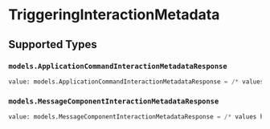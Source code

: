 # TriggeringInteractionMetadata


## Supported Types

### `models.ApplicationCommandInteractionMetadataResponse`

```python
value: models.ApplicationCommandInteractionMetadataResponse = /* values here */
```

### `models.MessageComponentInteractionMetadataResponse`

```python
value: models.MessageComponentInteractionMetadataResponse = /* values here */
```


